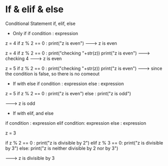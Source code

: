 # If & elif & else

Conditional Statement
if, elif, else

- Only if
if condition :
  expression

z = 4
if z % 2 == 0 :
  print("z is even")
---> z is even


z = 4
if z % 2 == 0 :
  print("checking "+str(z))
  print("z is even")
---> checking 4
---> z is even

z = 5
if z % 2 == 0 :
  print("checking "+str(z))
  print("z is even")
---> since the condition is false, so there is no comeout

- If with else
if condition :
  expression
else :
  expression

z = 5
if z % 2 == 0 :
  print("z is even")
else :
  print("z is odd")

---> z is odd

- If with elif, and else

if condition :
  expression
elif condition:
  expression
else :
  expression

z = 3

if z % 2 == 0 :
  print("z is divisible by 2")
elif z % 3 == 0:
  print("z is divisible by 3")
else:
  print("z is neither divisible by 2 nor by 3")

---> z is divisible by 3


